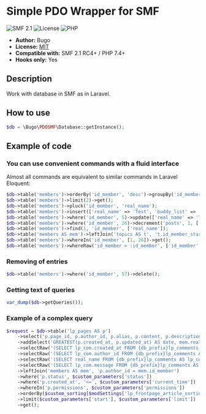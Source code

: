 # Simple PDO Wrapper for SMF
![SMF 2.1](https://img.shields.io/badge/SMF-2.1-ed6033.svg?style=flat)
![License](https://img.shields.io/github/license/dragomano/simple-pdo-wrapper-for-smf)
![PHP](https://img.shields.io/badge/PHP-^7.4-blue.svg?style=flat)

* **Author:** Bugo
* **License:** [MIT](https://github.com/dragomano/Simple-PDO-Wrapper-for-SMF/blob/main/LICENSE)
* **Compatible with:** SMF 2.1 RC4+ / PHP 7.4+
* **Hooks only:** Yes

## Description
Work with database in SMF as in Laravel.

## How to use

```php
$db = \Bugo\PDOSMF\Database::getInstance();
```

## Example of code

### You can use convenient commands with a fluid interface
Almost all commands are equivalent to similar commands in Laravel Eloquent:

```php
$db->table('members')->orderBy('id_member', 'desc')->groupBy('id_member', 'real_name')->get();
$db->table('members')->limit(2)->get();
$db->table('members')->pluck('id_member', 'real_name');
$db->table('members')->insert(['real_name' => 'Test', 'buddy_list' => '', 'signature' => '', 'ignore_boards' => '']);
$db->table('members')->where('id_member', 5)->update(['real_name' => 'Test']);
$db->table('members')->where('id_member', 26)->decrement('posts', 1, ['real_name' => 'Test']);
$db->table('members')->find(1, 'id_member', ['real_name']);
$db->table('members AS mem')->leftJoin('topics AS t', 't.id_member_started = mem.id_member')->where('mem.id_member', 1)->get();
$db->table('members')->whereIn('id_member', [1, 26])->get();
$db->table('members')->whereRaw('id_member > :id_member', ['id_member' => 10])->get();
```

### Removing of entries

```php
$db->table('members')->where('id_member', 57)->delete();
```

### Getting text of queries

```php
var_dump($db->getQueries());
```

### Example of a complex query

```php
$request = $db->table('lp_pages AS p')
    ->select('p.page_id, p.author_id, p.alias, p.content, p.description, p.type, p.status, p.num_views, p.num_comments, p.created_at')
    ->addSelect('GREATEST(p.created_at, p.updated_at) AS date, mem.real_name AS author_name')
    ->selectRaw('(SELECT lp_com.created_at FROM {db_prefix}lp_comments AS lp_com WHERE p.page_id = lp_com.page_id ORDER BY lp_com.created_at DESC LIMIT 1) AS comment_date')
    ->selectRaw('(SELECT lp_com.author_id FROM {db_prefix}lp_comments AS lp_com WHERE p.page_id = lp_com.page_id ORDER BY lp_com.created_at DESC LIMIT 1) AS comment_author_id')
    ->selectRaw('(SELECT real_name FROM {db_prefix}lp_comments AS lp_com LEFT JOIN {db_prefix}members ON (lp_com.author_id = id_member) WHERE lp_com.page_id = p.page_id ORDER BY lp_com.created_at DESC LIMIT 1) AS comment_author_name')
    ->selectRaw('(SELECT lp_com.message FROM {db_prefix}lp_comments AS lp_com WHERE p.page_id = lp_com.page_id ORDER BY lp_com.created_at DESC LIMIT 1) AS comment_message')
    ->leftJoin('members AS mem', 'p.author_id = mem.id_member')
    ->where('p.status', $custom_parameters['status'])
    ->where('p.created_at', '<=', $custom_parameters['current_time'])
    ->whereIn('p.permissions', $custom_parameters['permissions'])
    ->orderBy($custom_sorting[$modSettings['lp_frontpage_article_sorting'] ?? 0])
    ->limit($custom_parameters['start'], $custom_parameters['limit'])
    ->get();
```
